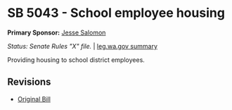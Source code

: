 # SB 5043 - School employee housing
**Primary Sponsor:** [Jesse Salomon](/person/leg/salomon_je.md)

*Status: Senate Rules "X" file.* | [leg.wa.gov summary](https://app.leg.wa.gov/billsummary?BillNumber=5043&Year=2021)

Providing housing to school district employees.

## Revisions
* [Original Bill](1/)